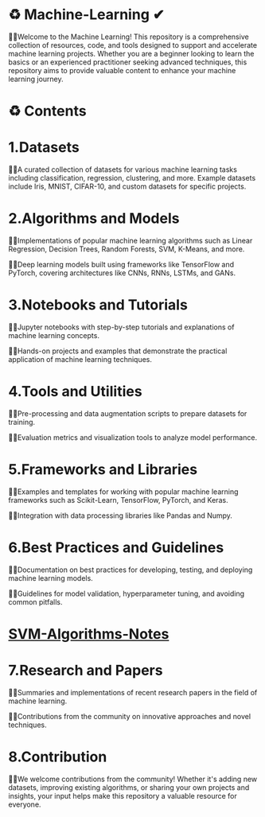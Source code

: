 # ♻️ Machine-Learning ✔ 
✍🏼Welcome to the Machine Learning! This repository is a comprehensive collection of resources, code, and tools designed to support and accelerate machine learning projects. Whether you are a beginner looking to learn the basics or an experienced practitioner seeking advanced techniques, this repository aims to provide valuable content to enhance your machine learning journey.

# ♻️ Contents<br> 
# 1.Datasets<br>

✍🏼A curated collection of datasets for various machine learning tasks including classification, regression, clustering, and more.
Example datasets include Iris, MNIST, CIFAR-10, and custom datasets for specific projects.
# 2.Algorithms and Models

✍🏼Implementations of popular machine learning algorithms such as Linear Regression, Decision Trees, Random Forests, SVM, K-Means, and more.

✍🏼Deep learning models built using frameworks like TensorFlow and PyTorch, covering architectures like CNNs, RNNs, LSTMs, and GANs.

# 3.Notebooks and Tutorials<br>

✍🏼Jupyter notebooks with step-by-step tutorials and explanations of machine learning concepts.

✍🏼Hands-on projects and examples that demonstrate the practical application of machine learning techniques.

# 4.Tools and Utilities<br>

✍🏼Pre-processing and data augmentation scripts to prepare datasets for training.

✍🏼Evaluation metrics and visualization tools to analyze model performance.

# 5.Frameworks and Libraries<br>

✍🏼Examples and templates for working with popular machine learning frameworks such as Scikit-Learn, TensorFlow, PyTorch, and Keras.

✍🏼Integration with data processing libraries like Pandas and Numpy.

# 6.Best Practices and Guidelines<br>

✍🏼Documentation on best practices for developing, testing, and deploying machine learning models.

✍🏼Guidelines for model validation, hyperparameter tuning, and avoiding common pitfalls.
    
  # [SVM-Algorithms-Notes](file:///D:/GitHub/Machine-Learning/svm.pdf)

# 7.Research and Papers<br>

✍🏼Summaries and implementations of recent research papers in the field of machine learning.

✍🏼Contributions from the community on innovative approaches and novel techniques.

# 8.Contribution<br>
✍🏼We welcome contributions from the community! Whether it's adding new datasets, improving existing algorithms, or sharing your own projects and insights, your input helps make this repository a valuable resource for everyone.

